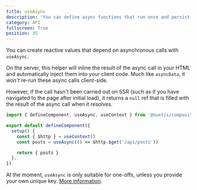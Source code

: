 ```yaml
---
title: useAsync
description: 'You can define async functions that run once and persist the data on client-side.'
category: API
fullscreen: True
position: 35
---
```


You can create reactive values that depend on asynchronous calls with `useAsync`.

On the server, this helper will inline the result of the async call in your HTML and automatically inject them into your client code. Much like `asyncData`, it _won't_ re-run these async calls client-side.

However, if the call hasn't been carried out on SSR (such as if you have navigated to the page after initial load), it returns a `null` ref that is filled with the result of the async call when it resolves.

```ts
import { defineComponent, useAsync, useContext } from '@nuxtjs/composition-api'

export default defineComponent({
  setup() {
    const { $http } = useContext()
    const posts = useAsync(() => $http.$get('/api/posts'))

    return { posts }
  },
})
```

<d-alert>

At the moment, `useAsync` is only suitable for one-offs, unless you provide your own unique key. [More information](/getting-started/gotchas#keyed-functions).

</d-alert>
